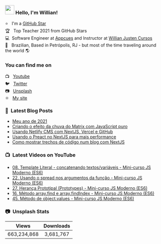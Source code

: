 ### <img src="https://media.giphy.com/media/hvRJCLFzcasrR4ia7z/giphy.gif" width="30px" height="30px"> Hello, I'm Willian!

⭐ &nbsp; I'm a [GitHub Star](https://stars.github.com/profiles/willianjusten/) <br>
🏆 &nbsp; Top Teacher 2021 from GitHub Stars <br>
💻 &nbsp;Software Engineer at [Appcues](https://appcues.com) and Instructor at [Willian Justen Cursos](https://willianjusten.com.br/cursos) <br>
🏡 &nbsp; Brazilian, Based in Petrópolis, RJ - but most of the time traveling around the world 🌎

### You can find me on

📺 &nbsp; [Youtube](https://www.youtube.com/WillianJustenCursos/?sub_confirmation=1) <br>
🐦 &nbsp; [Twitter](https://twitter.com/Willian_justen) <br>
📷 &nbsp; [Unsplash](https://unsplash.com/@willianjusten) <br>
⚛️ &nbsp; [My site](https://willianjusten.com.br) <br>

### 📕 &nbsp;Latest Blog Posts

<!-- BLOG:START -->
- [Meu ano de 2021](https://willianjusten.com.br/meu-ano-de-2021)
- [Criando o efeito da chuva do Matrix com JavaScript puro](https://willianjusten.com.br/criando-o-efeito-da-chuva-do-matrix-com-javascript-puro)
- [Usando Netlify CMS com NextJS, Vercel e GitHub](https://willianjusten.com.br/usando-netlify-cms-com-nextjs-vercel-e-github)
- [Usando o Preact no NextJS para mais performance](https://willianjusten.com.br/usando-o-preact-no-nextjs-para-mais-performance)
- [Como mostrar trechos de código num blog com NextJS](https://willianjusten.com.br/como-mostrar-trechos-de-codigo-num-blog-com-nextjs)
<!-- BLOG:END -->

### 📺 &nbsp;Latest Videos on YouTube

<!-- YOUTUBE:START -->
- [08. Template Literal - concatenando textos/variáveis  - Mini-curso JS Moderno &lpar;ES6&rpar;](https://www.youtube.com/watch?v=teuIneHYTCs)
- [22. Usando o spread nos argumentos da função  - Mini-curso JS Moderno &lpar;ES6&rpar;](https://www.youtube.com/watch?v=RV-IWn805jU)
- [27. Herança Prototipal &lpar;Prototypes&rpar; - Mini-curso JS Moderno &lpar;ES6&rpar;](https://www.youtube.com/watch?v=cIAwSEPWmHI)
- [16. Método array.find e array.findIndex - Mini-curso JS Moderno &lpar;ES6&rpar;](https://www.youtube.com/watch?v=0YBtwRBpl-A)
- [45. Método de object.values - Mini-curso JS Moderno &lpar;ES6&rpar;](https://www.youtube.com/watch?v=QVt_U4WkjF0)
<!-- YOUTUBE:END -->

### 📷 &nbsp;Unsplash Stats

<!-- UNSPLASH-STATS:START -->
| **Views**         | **Downloads**        |
|:-----------------:|:--------------------:|
|663,234,868   | 3,681,767 |
<!-- UNSPLASH-STATS:END -->
